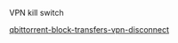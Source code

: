 
VPN kill switch

[qbittorrent-block-transfers-vpn-disconnect](https://www.ghacks.net/2016/03/23/qbittorrent-block-transfers-vpn-disconnect/)

